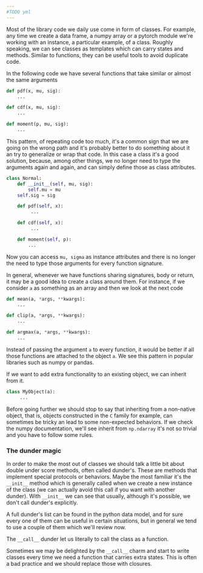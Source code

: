 ```yaml
---
#TODO yml
---
```


Most of the library code we daily use come in form of classes. For example, any
time we create a data frame, a numpy array or a pytorch module we're working
with an instance, a particular example, of a class. Roughly speaking, we can
see classes as templates which can carry states and methods. Similar to
functions, they can be useful tools to avoid duplicate code. 

In the following code we have several functions that take similar or almost the
same arguments

```python
def pdf(x, mu, sig):
    ...

def cdf(x, mu, sig):
    ...

def moment(p, mu, sig):
    ...
```

This pattern, of repeating code too much, it's a common sign that we are going
on the wrong path and it's probably better to do something about it an try to
generalize or wrap that code. In this case a class it's a good solution,
because, among other things, we no longer need to type the arguments again and
again, and can simply define those as class attributes. 

```python
class Normal:
    def __init__(self, mu, sig):
        self.mu = mu
	self.sig = sig

    def pdf(self, x):
         ...

    def cdf(self, x):
         ...

    def moment(self, p):
        ...
```

Now you can access `mu, sigma` as instance attributes and there is no longer
the need to type those arguments for every function signature. 

In general, whenever we have functions sharing signatures, body or return, it
may be a good idea to create a class around them. For instance, if we consider
`a` as something as an array and then we look at the next code

```python
def mean(a, *args, **kwargs):
    ...

def clip(a, *args, **kwargs):
    ...

def argmax(a, *args, **kwargs):
    ...
```

Instead of passing the argument `a` to every function, it would be better if
all those functions are attached to the object `a`. We see this pattern in 
popular libraries such as numpy or pandas. 

If we want to add extra functionality to an existing object, we can inherit from
it.

```python
class MyObject(a):
     ...
```

Before going further we should stop to say that inheriting from a non-native
object, that is, objects constructed in the `C` family for example, can
sometimes be tricky an lead to some non-expected behaviors. If we check the
numpy documentation, we'll see inherit from `np.ndarray` it's not so trivial
and you have to follow some rules.

### The dunder magic

In order to make the most out of classes we should talk a little bit about
double under score methods, often called dunder's. These are methods that
implement special protocols or behaviors. Maybe the most familiar it's the
`__init__` method which is generally called when we create a new instance of
the class (we can actually avoid this call if you want with another dunder).
With `__init__` we can see that usually, although it's possible, we don't call
dunder's explicitly. 


A full dunder's list can be found in the python data model, and for sure
every one of them can be useful in certain situations, but in general we tend to use 
a couple of them which we'll review now.

The `__call__` dunder let us literally to call the class as a function. 

Sometimes we may be delighted by the `__call__` charm and start to write
classes every time we need a function that carries extra states. This is often
a bad practice and we should replace those with closures. 
